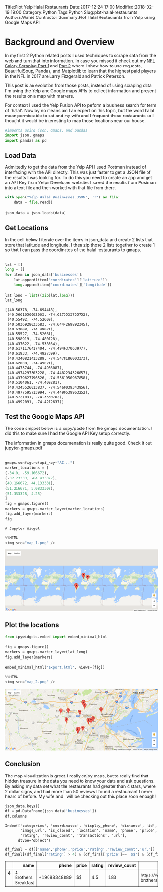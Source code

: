 Title:Plot Yelp Halal Restaurants 
Date:2017-12-24 17:00
Modified:2018-02-19 19:00
Category:Python
Tags:Python
Slug:plot-halal-restaurants
Authors:Wahid Contractor
Summary:Plot Halal Restaurants from Yelp using Google Maps API


# Background and Overview
In my first 2 Python related posts I used techniques to scrape data from the web and turn that into information.  In case you missed it check out my [NFL Salary Scraping Part 1](https://wcontractor.github.io/nfl-salary.html) and [Part 2](https://wcontractor.github.io/nfl-salary-part2.html) where I show how to use requests, BeautifulSoup, Pandas, and Matplotlib to learn that the highest paid players in the NFL in 2017 are Larry Fitzgerald and Patrick Peterson.

This post is an evolution from those posts, instead of using scraping data I'm using the Yelp and Google maps APIs to collect information and present the results on a map with markers.

For context I used the Yelp Fusion API to peform a business search for term of 'halal'.  Now by no means am I an expert on this topic, but the word halal mean permissable to eat and my wife and I frequent these restaurants so I thought it would be interesting to map those locations near our house.


```python
#imports using json, gmaps, and pandas
import json, gmaps
import pandas as pd
```

## Load Data
Admittedly to get the data from the Yelp API I used Postman instead of interfacing with the API directly.  This was just faster to get a JSON file of the results I was looking for.  To do this you need to create an app and get an API Key from Yelps Developer website.  I saved the results from Postman into a text file and then worked with that file from there.


```python
with open("Yelp_Halal_Businesses.JSON", 'r') as file:
    data = file.read()

json_data = json.loads(data)

```

## Get Locations

In the cell below I iterate over the items in json_data and create 2 lists that store that latitude and longitude.  I then zip those 2 lists together to create 1 so that I can pass the coordinates of the halal restaurants to gmaps.


```python

lat = []
long = []
for item in json_data['businesses']:
    lat.append(item['coordinates']['latitude'])
    long.append(item['coordinates']['longitude'])

lat_long = list((zip(lat,long)))
lat_long
```




    [(40.56378, -74.694418),
     (40.5661650002003, -74.6275533735752),
     (40.55492, -74.52609),
     (40.5036928033583, -74.6444269892345),
     (40.62008, -74.49021),
     (40.55527, -74.52661),
     (40.598919, -74.480728),
     (40.437622, -74.538564),
     (40.6171176417404, -74.494637063977),
     (40.61933, -74.4927699),
     (40.4340821413289, -74.5478186003373),
     (40.62008, -74.49021),
     (40.4473744, -74.4966087),
     (40.4974297303228, -74.4482234326057),
     (40.4379627796526, -74.5361950967858),
     (40.5104061, -74.409281),
     (40.4345526013837, -74.5460039343956),
     (40.4977595713994, -74.4490539963252),
     (40.5721031, -74.3360702),
     (40.4992091, -74.4272637)]



## Test the Google Maps API
The code snippet below is a copy/paste from the gmaps documentation.  I did this to make sure I had the Google API Key setup correctly.  

The information in gmaps documenation is really quite good.  Check it out [jupyter-gmaps.pdf](https://media.readthedocs.org/pdf/jupyter-gmaps/latest/jupyter-gmaps.pdf) 


```python

gmaps.configure(api_key="AI...")
marker_locations = [
(-34.0, -59.166672),
(-32.23333, -64.433327),
(40.166672, 44.133331),
(51.216671, 5.0833302),
(51.333328, 4.25)
]
fig = gmaps.figure()
markers = gmaps.marker_layer(marker_locations)
fig.add_layer(markers)
fig
```


    A Jupyter Widget



```python
%%HTML
<img src="map_1.png" />
```


<img src="map_1.png" />


## Plot the locations


```python
from ipywidgets.embed import embed_minimal_html

fig = gmaps.figure()
markers = gmaps.marker_layer(lat_long)
fig.add_layer(markers)

embed_minimal_html('export.html', views=[fig])
```


```python
%%HTML
<img src="map_2.png" />
```


<img src="map_2.png" />


## Conclusion

The map visualization is great.  I really enjoy maps, but to really find that hidden treasure in the data you need to know your data and ask questions.  By asking my data set what the restaurants had greater than 4 stars, where 2 dollar signs, and had more than 50 reviews I found a restauarant I never heard of before.  My wife and I will be checking out this place soon enough!


```python
json_data.keys()
df = pd.DataFrame(json_data['businesses'])
df.columns
```




    Index(['categories', 'coordinates', 'display_phone', 'distance', 'id',
           'image_url', 'is_closed', 'location', 'name', 'phone', 'price',
           'rating', 'review_count', 'transactions', 'url'],
          dtype='object')




```python
df_final = df[['name','phone','price','rating','review_count','url']]
df_final[(df_final['rating'] > 4) & (df_final['price']== '$$') & (df_final['review_count'] > 50)]
```




<div>
<style>
    .dataframe thead tr:only-child th {
        text-align: right;
    }

    .dataframe thead th {
        text-align: left;
    }

    .dataframe tbody tr th {
        vertical-align: top;
    }
</style>
<table border="1" class="dataframe">
  <thead>
    <tr style="text-align: right;">
      <th></th>
      <th>name</th>
      <th>phone</th>
      <th>price</th>
      <th>rating</th>
      <th>review_count</th>
      <th>url</th>
    </tr>
  </thead>
  <tbody>
    <tr>
      <th>4</th>
      <td>4 Brothers Breakfast</td>
      <td>+19088348889</td>
      <td>$$</td>
      <td>4.5</td>
      <td>183</td>
      <td>https://www.yelp.com/biz/4-brothers-breakfast-...</td>
    </tr>
  </tbody>
</table>
</div>


